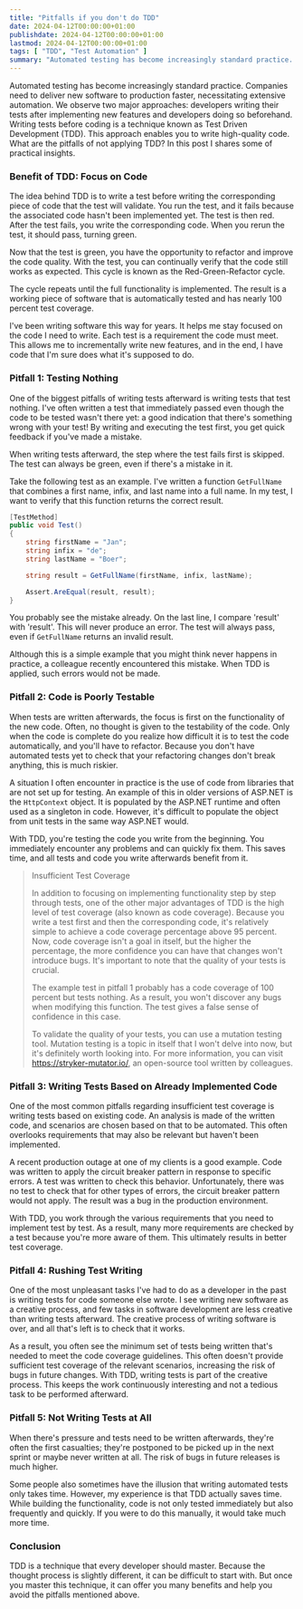 ```yaml
---
title: "Pitfalls if you don't do TDD"
date: 2024-04-12T00:00:00+01:00
publishdate: 2024-04-12T00:00:00+01:00
lastmod: 2024-04-12T00:00:00+01:00
tags: [ "TDD", "Test Automation" ]
summary: "Automated testing has become increasingly standard practice. Companies need to deliver new software to production faster, necessitating extensive automation. We observe two major approaches: developers writing their tests after implementing new features and developers doing so beforehand. Writing tests before coding is a technique known as Test Driven Development (TDD). This approach enables you to write high-quality code. What are the pitfalls of not applying TDD? In this post I shares some of practical insights."
---
```


Automated testing has become increasingly standard practice. Companies need to deliver new software to production faster, necessitating extensive automation. We observe two major approaches: developers writing their tests after implementing new features and developers doing so beforehand. Writing tests before coding is a technique known as Test Driven Development (TDD). This approach enables you to write high-quality code. What are the pitfalls of not applying TDD? In this post I shares some of practical insights.


### Benefit of TDD: Focus on Code

The idea behind TDD is to write a test before writing the corresponding piece of code that the test will validate. You run the test, and it fails because the associated code hasn't been implemented yet. The test is then red. After the test fails, you write the corresponding code. When you rerun the test, it should pass, turning green. 

Now that the test is green, you have the opportunity to refactor and improve the code quality. With the test, you can continually verify that the code still works as expected. This cycle is known as the Red-Green-Refactor cycle.

The cycle repeats until the full functionality is implemented. The result is a working piece of software that is automatically tested and has nearly 100 percent test coverage. 

I've been writing software this way for years. It helps me stay focused on the code I need to write. Each test is a requirement the code must meet. This allows me to incrementally write new features, and in the end, I have code that I'm sure does what it's supposed to do.


### Pitfall 1: Testing Nothing

One of the biggest pitfalls of writing tests afterward is writing tests that test nothing. I've often written a test that immediately passed even though the code to be tested wasn't there yet: a good indication that there's something wrong with your test! By writing and executing the test first, you get quick feedback if you've made a mistake. 

When writing tests afterward, the step where the test fails first is skipped. The test can always be green, even if there's a mistake in it. 

Take the following test as an example. I've written a function `GetFullName` that combines a first name, infix, and last name into a full name. In my test, I want to verify that this function returns the correct result.

```csharp
[TestMethod]
public void Test()
{
    string firstName = "Jan";
    string infix = "de";
    string lastName = "Boer";

    string result = GetFullName(firstName, infix, lastName);

    Assert.AreEqual(result, result);
}
```

You probably see the mistake already. On the last line, I compare 'result' with 'result'. This will never produce an error. The test will always pass, even if `GetFullName` returns an invalid result. 

Although this is a simple example that you might think never happens in practice, a colleague recently encountered this mistake. When TDD is applied, such errors would not be made.


### Pitfall 2: Code is Poorly Testable

When tests are written afterwards, the focus is first on the functionality of the new code. Often, no thought is given to the testability of the code. Only when the code is complete do you realize how difficult it is to test the code automatically, and you'll have to refactor. Because you don't have automated tests yet to check that your refactoring changes don't break anything, this is much riskier. 

A situation I often encounter in practice is the use of code from libraries that are not set up for testing. An example of this in older versions of ASP.NET is the `HttpContext` object. It is populated by the ASP.NET runtime and often used as a singleton in code. However, it's difficult to populate the object from unit tests in the same way ASP.NET would. 

With TDD, you're testing the code you write from the beginning. You immediately encounter any problems and can quickly fix them. This saves time, and all tests and code you write afterwards benefit from it.

> Insufficient Test Coverage  
> 
> In addition to focusing on implementing functionality step by step through tests, one of the other major advantages of TDD is the high level of test coverage (also known as code coverage). Because you write a test first and then the corresponding code, it's relatively simple to achieve a code coverage percentage above 95 percent. Now, code coverage isn't a goal in itself, but the higher the percentage, the more confidence you can have that changes won't introduce bugs. It's important to note that the quality of your tests is crucial.
> 
> The example test in pitfall 1 probably has a code coverage of 100 percent but tests nothing. As a result, you won't discover any bugs when modifying this function. The test gives a false sense of confidence in this case.
>
> To validate the quality of your tests, you can use a mutation testing tool. Mutation testing is a topic in itself that I won't delve into now, but it's definitely worth looking into. For more information, you can visit https://stryker-mutator.io/, an open-source tool written by colleagues.


### Pitfall 3: Writing Tests Based on Already Implemented Code

One of the most common pitfalls regarding insufficient test coverage is writing tests based on existing code. An analysis is made of the written code, and scenarios are chosen based on that to be automated. This often overlooks requirements that may also be relevant but haven't been implemented.

A recent production outage at one of my clients is a good example. Code was written to apply the circuit breaker pattern in response to specific errors. A test was written to check this behavior. Unfortunately, there was no test to check that for other types of errors, the circuit breaker pattern would not apply. The result was a bug in the production environment. 

With TDD, you work through the various requirements that you need to implement test by test. As a result, many more requirements are checked by a test because you're more aware of them. This ultimately results in better test coverage.


### Pitfall 4: Rushing Test Writing

One of the most unpleasant tasks I've had to do as a developer in the past is writing tests for code someone else wrote. I see writing new software as a creative process, and few tasks in software development are less creative than writing tests afterward. The creative process of writing software is over, and all that's left is to check that it works.

As a result, you often see the minimum set of tests being written that's needed to meet the code coverage guidelines. This often doesn't provide sufficient test coverage of the relevant scenarios, increasing the risk of bugs in future changes. With TDD, writing tests is part of the creative process. This keeps the work continuously interesting and not a tedious task to be performed afterward.


### Pitfall 5: Not Writing Tests at All

When there's pressure and tests need to be written afterwards, they're often the first casualties; they're postponed to be picked up in the next sprint or maybe never written at all. The risk of bugs in future releases is much higher. 

Some people also sometimes have the illusion that writing automated tests only takes time. However, my experience is that TDD actually saves time. While building the functionality, code is not only tested immediately but also frequently and quickly. If you were to do this manually, it would take much more time.


### Conclusion

TDD is a technique that every developer should master. Because the thought process is slightly different, it can be difficult to start with. But once you master this technique, it can offer you many benefits and help you avoid the pitfalls mentioned above.
